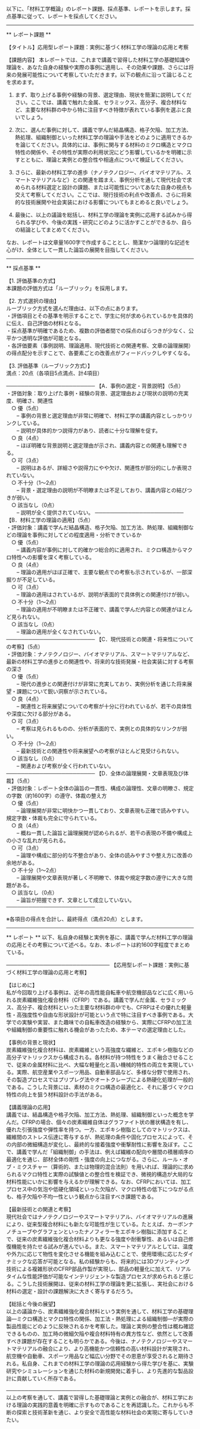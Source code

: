 以下に、「材料工学概論」のレポート課題、採点基準、レポートを示します。採点基準に従って、レポートを採点してください。

---------------------------------------
** レポート課題 **

【タイトル】応用型レポート課題：実例に基づく材料工学の理論の応用と考察

【課題内容】
本レポートでは、これまで講義で習得した材料工学の基礎知識や理論を、あなた自身の経験や実際の事例に適用し、その効果や課題、さらには将来の発展可能性について考察していただきます。以下の観点に沿って論じることを求めます。

1. まず、取り上げる事例や経験の背景、選定理由、現状を簡潔に説明してください。ここでは、講義で触れた金属、セラミックス、高分子、複合材料など、主要な材料群の中から特に注目すべき特徴が表れている事例を選ぶと良いでしょう。

2. 次に、選んだ事例に対して、講義で学んだ結晶構造、格子欠陥、加工方法、熱処理、組織制御といった材料工学の理論や手法をどのように適用できるかを論じてください。具体的には、事例に関与する材料のミクロ構造とマクロ特性の関係や、その特性が実際の利用状況にどう影響しているかを明確に示すとともに、理論と実例との整合性や相違点について検証してください。

3. さらに、最新の材料工学の進歩（ナノテクノロジー、バイオマテリアル、スマートマテリアルなど）との関連を踏まえ、事例分析を通して現代社会で求められる材料選定と設計の課題、または可能性についてあなた自身の視点も交えて考察してください。ここでは、現行技術の利点や改善点、さらに将来的な技術展開や社会実装における影響についてもまとめると良いでしょう。

4. 最後に、以上の議論を総括し、材料工学の理論を実例に応用する試みから得られる学びや、今後の実践・研究にどのように活かすことができるか、自らの結論としてまとめてください。

なお、レポートは文章量1600字で作成することとし、簡潔かつ論理的な記述を心がけ、全体として一貫した論旨の展開を目指してください。

---------------------------------------
** 採点基準 **

【1. 評価基準の方式】  
本課題の評価方式は「ルーブリック」を採用します。

【2. 方式選択の理由】  
ルーブリック方式を選んだ理由は、以下の点にあります。  
・評価項目とその基準を明示することで、学生に何が求められているかを具体的に伝え、自己評価の材料となる。  
・採点基準が明確であるため、複数の評価者間での採点のばらつきが少なく、公平かつ透明な評価が可能となる。  
・各評価要素（事例説明、理論適用、現代技術との関連考察、文章の論理展開）の得点配分を示すことで、各要素ごとの改善点がフィードバックしやすくなる。

【3. 評価基準（ルーブリック方式）】  
満点：20点（各項目5点満点、計4項目）

────────────────────────
【A．事例の選定・背景説明】（5点）  
・評価対象：取り上げた事例・経験の背景、選定理由および現状の説明の充実度、明確さ、関連性  
　○ 優（5点）  
  – 事例の背景と選定理由が非常に明確で、材料工学の講義内容としっかりリンクしている。  
  – 説明が具体的かつ説得力があり、読者に十分な理解を促す。  
 ○ 良（4点）  
  – ほぼ明確な背景説明と選定理由が示され、講義内容との関連も理解できる。  
 ○ 可（3点）  
  – 説明はあるが、詳細さや説得力にやや欠け、関連性が部分的にしか表現されていない。  
 ○ 不十分（1～2点）  
  – 背景・選定理由の説明が不明瞭または不足しており、講義内容との結びつきが弱い。  
 ○ 該当なし（0点）  
  – 説明が全く提供されていない。
────────────────────────
【B．材料工学の理論の適用】（5点）  
・評価対象：講義で学んだ結晶構造、格子欠陥、加工方法、熱処理、組織制御などの理論を事例に対してどの程度適用・分析できているか  
 ○ 優（5点）  
  – 講義内容が事例に対して的確かつ総合的に適用され、ミクロ構造からマクロ特性への影響を深く考察している。  
 ○ 良（4点）  
  – 理論の適用がほぼ正確で、主要な観点での考察も示されているが、一部深掘りが不足している。  
 ○ 可（3点）  
  – 理論の適用はされているが、説明が表面的で具体例との関連付けが弱い。  
 ○ 不十分（1～2点）  
  – 理論の適用が不明瞭または不正確で、講義で学んだ内容との関連がほとんど見られない。  
 ○ 該当なし（0点）  
  – 理論の適用が全くなされていない。
────────────────────────
【C．現代技術との関連・将来性についての考察】（5点）  
・評価対象：ナノテクノロジー、バイオマテリアル、スマートマテリアルなど、最新の材料工学の進歩との関連性や、将来的な技術発展・社会実装に対する考察の深さ  
 ○ 優（5点）  
  – 現代の進歩との関連付けが非常に充実しており、実例分析を通じた将来展望・課題について鋭い洞察が示されている。  
 ○ 良（4点）  
  – 関連性と将来展望についての考察が十分に行われているが、若干の具体性や深度に欠ける部分がある。  
 ○ 可（3点）  
  – 考察は見られるものの、分析が表面的で、実例との具体的なリンクが弱い。  
 ○ 不十分（1～2点）  
  – 最新技術との関連性や将来展望への考察がほとんど見受けられない。  
 ○ 該当なし（0点）  
  – 関連および考察が全く行われていない。
────────────────────────
【D．全体の論理展開・文章表現及び体裁】（5点）  
・評価対象：レポート全体の論旨の一貫性、構成の論理性、文章の明瞭さ、規定の字数（約1600字）の遵守、体裁の整え方  
 ○ 優（5点）  
  – 論理展開が非常に明快かつ一貫しており、文章表現も正確で読みやすい。規定字数・体裁も完全に守られている。  
 ○ 良（4点）  
  – 概ね一貫した論旨と論理展開が認められるが、若干の表現の不備や構成上の小さな乱れが見られる。  
 ○ 可（3点）  
  – 論理や構成に部分的な不整合があり、全体の読みやすさや整え方に改善の余地がある。  
 ○ 不十分（1～2点）  
  – 論理展開や文章表現が著しく不明瞭で、体裁や規定字数の遵守に大きな問題がある。  
 ○ 該当なし（0点）  
  – 論旨が把握できず、文章として成立していない。
────────────────────────

※各項目の得点を合計し、最終得点（満点20点）とします。

---------------------------------------
** レポート **
以下、私自身の経験と実例を基に、講義で学んだ材料工学の理論の応用とその考察について述べる。なお、本レポートは約1600字程度でまとめている。

────────────────────────────
【応用型レポート課題：実例に基づく材料工学の理論の応用と考察】

【はじめに】  
私が今回取り上げる事例は、近年の高性能自転車や航空機部品などに広く用いられる炭素繊維強化複合材料（CFRP）である。講義で学んだ金属、セラミックス、高分子、複合材料といった主要な材料群の中でも、CFRPはその優れた軽量性・高強度性や自由な形状設計が可能という点で特に注目すべき事例である。大学での実験や実習、また趣味での自転車改造の経験から、実際にCFRPの加工法や組織制御の重要性に触れる機会があったため、本テーマの選定理由とした。

【事例の背景と現状】  
炭素繊維強化複合材料は、炭素繊維という高強度な繊維と、エポキシ樹脂などの高分子マトリックスから構成される。各材料が持つ特性をうまく融合させることで、従来の金属材料に比べ、大幅な軽量化と高い機械的特性の両立を実現している。実際、航空産業やスポーツ用品、自動車部品など、多様な分野で使用され、その製造プロセスではプリプレグ法やオートクレーブによる熱硬化処理が一般的である。こうした背景には、素材のミクロ構造の最適化と、それに基づくマクロ特性の向上を狙う材料設計の手法がある。

【講義理論の応用】  
講義では、結晶構造や格子欠陥、加工方法、熱処理、組織制御といった概念を学んだ。CFRPの場合、個々の炭素繊維自体はグラファイト状の層状構造を有し、優れた引張強度や弾性率を持つ。一方、エポキシ樹脂としてのマトリックスは、繊維間のストレス伝達に寄与するが、熱処理の条件や固化プロセスによって、その内部の微細構造が変化し、最終的な接着強度や衝撃耐性に影響を及ぼす。ここで、講義で学んだ「組織制御」の手法は、例えば繊維の配向や層間の積層順序の最適化を通じ、部材全体の剛性・強度の向上につながる。さらに、ルール・オブ・ミクスチャー（算術的、または物理的混合法則）を用いれば、理論的に求められるマクロ特性と実際の試験値との整合性を検証でき、微視的構造が大局的な材料性能にいかに影響を与えるかが理解できる。なお、CFRPにおいては、加工プロセス中の気泡や低硬化領域といった欠陥が、マクロ特性の低下につながる点も、格子欠陥や不均一性という観点から注目すべき課題である。

【最新技術との関連と考察】  
現代社会ではナノテクノロジーやスマートマテリアル、バイオマテリアルの進展により、従来型複合材料にも新たな可能性が生じている。たとえば、カーボンナノチューブやグラフェンといったナノフィラーをエポキシ樹脂に添加することで、従来の炭素繊維強化複合材料よりも更なる強度や耐衝撃性、あるいは自己修復機能を持たせる試みが進んでいる。また、スマートマテリアルとしては、温度や外力に応じて物性を変化させる機能を組み込むことで、使用環境に応じたダイナミックな応答が可能となる。私の経験からも、将来的には3Dプリンティング技術による複雑形状のCFRP部品作製が実現し、部品の軽量化に加えて、リアルタイムな性能評価が可能なインテリジェントな製造プロセスが求められると感じる。こうした技術展開は、従来の材料工学の理論を更に拡張し、実社会における材料の選定・設計の課題解決に大きく寄与するだろう。

【総括と今後の展望】  
以上の議論から、炭素繊維強化複合材料という実例を通して、材料工学の基礎理論―ミクロ構造とマクロ特性の関係、加工法・熱処理による組織制御―が実際の製品性能にどのように反映されるかを考察した。理論と実例の整合性は概ね確認できるものの、加工時の微細欠陥や複合材料特有の異方性など、依然として改善すべき課題が存在することも明らかである。今後は、ナノテクノロジーやスマートマテリアルの融合により、より高機能かつ信頼性の高い材料設計が実現され、航空機や自動車、スポーツ用品など幅広い分野でその恩恵が享受されると期待される。私自身、これまでの材料工学の理論の応用経験から得た学びを基に、実験研究やシミュレーションを通じた材料の新規開発に着手し、より先進的な製品設計に貢献していく所存である。

────────────────────────────  
以上の考察を通して、講義で習得した基礎理論と実例との融合が、材料工学における理論の実践的意義を明確に示すものであることを再認識した。これからも不断の探索と技術革新を通じ、より安全で高性能な材料社会の実現に寄与していきたい。

